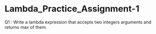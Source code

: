 # Lambda_Practice_Assignment-1

Q1 :  Write a lambda expression that accepts two integers arguments and returns max of them.
